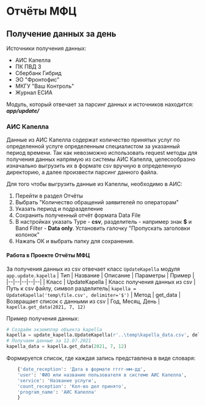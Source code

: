 # Отчёты МФЦ
## Получение данных за день
Источники получения данных:

 - АИС Капелла
 - ПК ПВД 3
 - Сбербанк Гибрид
 - ЭО "Фронтофис"
 - МКГУ "Ваш Контроль"
 - Журнал ЕСИА

Модуль, который отвечает за парсинг данных и источников находится:
***app/update/***

### АИС Капелла
Данные из АИС Капелла содержат количество принятых услуг по определенной услуге определенным специалистом за указанный период времени.
Так как невозможно использовать request методы для получения данных напрямую из системы АИС Капелла, целесообразно изначально выгрузить их в формате csv вручную в определенную директорию, а далее произвести парсинг данного файла.

Для того чтобы выгрузить данные из Капеллы, необходимо в АИС:
1. Перейти в раздел Отчёты
2. Выбрать "Количество обращений заявителей по операторам"
3. Указать период и подразделение
4. Сохранить полученный отчёт формата Data File
5. В настройках указать Type - **csv**, разделитель - например знак **$** и Band Filter - **Data only**. Установить галочку "Пропускать заголовки колонок"
6. Нажать ОК и выбрать папку для сохранения.

#### Работа в Проекте Отчёты МФЦ

За получения данных из csv отвечает класс `UpdateKapella` модуля `app.update.kapella`
| Тип  | Название | Описание | Параметры | Пример |
|--|--|--|--|--|
| Класс | UpdateKapella | Класс получения данных из csv | Путь к csv файлу, символ разделитель| `kapella = UpdateKapella('temp\file.csv', delimiter='$')`
| Метод | get_data | Возвращает список с данными из csv | Год, Месяц, День | `kapella.get_data(2021, 7, 12)`

Пример получения данных:
```python
# Создаём экземпляр объекта kapella
kapella = update_kapella.UpdateKapella(r'..\temp\kapella_data.csv', delimiter='$')
# Получаем данные за 12.07.2021
kapella_data = kapella.get_data(2021, 7, 12)
```
Формируется список, где каждая запись представлена в виде словаря:
```python
    {'date_reception': 'Дата в формате гггг-мм-дд', 
    'user': 'ФИО или название пользователя в системе АИС Капелла', 
    'service': 'Название услуги', 
    'count_reception': 'Кол-во дел принято', 
    'program_name': 'АИС Капелла'
    }
```